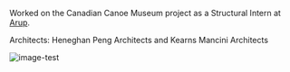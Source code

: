 Worked on the Canadian Canoe Museum project as a Structural Intern at [Arup](https://arup.com).

Architects: Heneghan Peng Architects and Kearns Mancini Architects

![image-test](https://aibc.ca/wp-content/uploads/2016/03/Azure_CanCanoeMuseum.jpg)